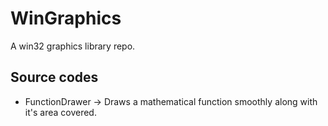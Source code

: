 # WinGraphics
 A win32 graphics library repo.
## Source codes
- FunctionDrawer
-> Draws a mathematical function smoothly along with it's area covered.